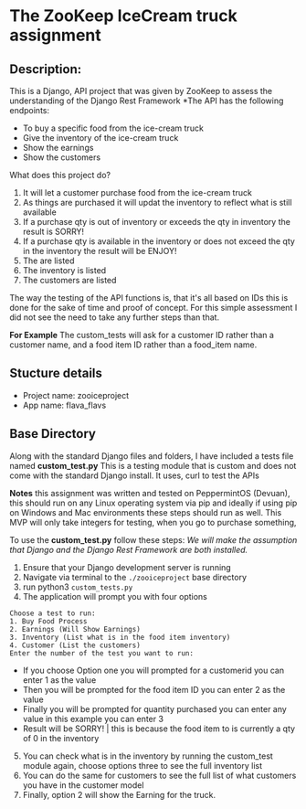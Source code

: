 # The ZooKeep IceCream truck assignment
## Description:
This is a Django, API project that was given by ZooKeep to assess the understanding of the Django Rest Framework
*The API has the following endpoints:
- To buy a specific food from the ice-cream truck
- Give the inventory of the ice-cream truck
- Show the earnings
- Show the customers

What does this project do?
1. It will let a customer purchase food from the ice-cream truck
2. As things are purchased it will updat the inventory to reflect what is still available
3. If a purchase qty is out of inventory or exceeds the qty in inventory the result is SORRY!
4. If a purchase qty is available in the inventory or does not exceed the qty in the inventory the result will be ENJOY!
5. The are listed
6. The inventory is listed
7. The customers are listed

The way the testing of the API functions is, that it's all based on IDs this is done for the sake of time and proof of concept. 
For this simple assessment I did not see the need to take any further steps than that.

**For Example**
The custom_tests will ask for a customer ID rather than a customer name, and a food item ID rather than a food_item name.
  

## Stucture details
- Project name: zooiceproject
- App name: flava_flavs

## Base Directory
Along with the standard Django files and folders, I have included a tests file named **custom_test.py**
This is a testing module that is custom and does not come with the standard Django install. It uses, curl to 
test the APIs

**Notes** this assignment was written and tested on PeppermintOS (Devuan), this should run on any Linux operating system
via pip and ideally if using pip on Windows and Mac environments these steps should run as well. 
This MVP will only take integers for testing, when you go to purchase something, 

To use the **custom_test.py** follow these steps:
*We will make the assumption that Django and the  Django Rest Framework are both installed.*

1. Ensure that your Django development server is running
2. Navigate via terminal to the ```./zooiceproject``` base directory
3. run python3 ```custom_tests.py```
4. The application will prompt you with four options
```
Choose a test to run:
1. Buy Food Process
2. Earnings (Will Show Earnings)
3. Inventory (List what is in the food item inventory)
4. Customer (List the customers)
Enter the number of the test you want to run: 
```
- If you choose Option one you will prompted for a customerid you can enter 1 as the value
- Then you will be prompted for the food item ID you can enter 2 as the value
- Finally you will be prompted for quantity purchased you can enter any value in this example you can enter 3
- Result will be SORRY! | this is because the food item to is currently a qty of 0 in the inventory

5. You can check what is in the inventory by running the custom_test module again, choose options three to see the
full inventory list
6. You can do the same for customers to see the full list of what customers you have in the customer model
7. Finally, option 2 will show the Earning for the truck.
